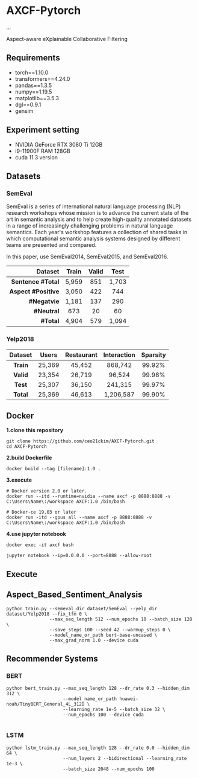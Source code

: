 # AXCF-Pytorch

...

Aspect-aware eXplainable Collaborative Filtering

## Requirements

- torch==1.10.0
- transformers==4.24.0
- pandas==1.3.5
- numpy==1.19.5
- matplotlib==3.5.3
- dgl==0.9.1
- gensim

## Experiment setting

- NVIDIA GeForce RTX 3080 Ti 12GB
- i9-11900F RAM 128GB
- cuda 11.3 version

## Datasets

### SemEval

SemEval is a series of international natural language processing (NLP) research workshops whose mission is to advance the current state of the art in semantic analysis and to help create high-quality annotated datasets in a range of increasingly challenging problems in natural language semantics. Each year's workshop features a collection of shared tasks in which computational semantic analysis systems designed by different teams are presented and compared.

In this paper, use SemEval2014, SemEval2015, and SemEval2016. 

| **Dataset** | **Train** | **Valid** | **Test** |
|--------:|:--------:|:--------:|:--------:|
| **Sentence #Total** | 5,959 | 851 | 1,703 |
| **Aspect #Positive** | 3,050 | 422 | 744 |
| **#Negatvie** | 1,181 | 137 | 290 |
| **#Neutral** | 673 | 20 | 60 |
| **#Total** | 4,904 | 579 | 1,094 |

### Yelp2018

| **Dataset** | Users | Restaurant | Interaction | Sparsity |
|:-------:|:-------:|:-------:|:-------:| :------: |
| **Train** | 25,369 | 45,452 | 868,742 | 99.92% |
| **Valid** | 23,354 | 26,719 | 96,524 | 99.98% |
| **Test** | 25,307 | 36,150 | 241,315 | 99.97% |
| **Total**| 25,369 | 46,613 | 1,206,587 | 99.90% |


## Docker 
**1.clone this repository**
``` 
git clone https://github.com/ceo21ckim/AXCF-Pytorch.git
cd AXCF-Pytorch
```

**2.build Dockerfile**
```
docker build --tag [filename]:1.0 .
```

**3.execute**

```
# Docker version 2.0 or later.
docker run --itd --runtime=nvidia --name axcf -p 8888:8888 -v C:\Users\Name\:/workspace AXCF:1.0 /bin/bash
```

```
# Docker-ce 19.03 or later
docker run -itd --gpus all --name axcf -p 8888:8888 -v C:\Users\Name\:/workspace AXCF:1.0 /bin/bash
```

**4.use jupyter notebook**
```
docker exec -it axcf bash

jupyter notebook --ip=0.0.0.0 --port=8888 --allow-root
```

## Execute

## Aspect_Based_Sentiment_Analysis

```
python train.py --semeval_dir dataset/SemEval --yelp_dir dataset/Yelp2018 --fix_tfm 0 \
                --max_seq_length 512 --num_epochs 10 --batch_size 128 \
                --save_steps 100 --seed 42 --warmup_steps 0 \
                --model_name_or_path bert-base-uncased \
                --max_grad_norm 1.0 --device cuda
```


## Recommender Systems

### BERT

```
python bert_train.py --max_seq_length 128 --dr_rate 0.3 --hidden_dim 312 \
                     --model_name_or_path huawei-noah/TinyBERT_General_4L_312D \
                     --learning_rate 1e-5 --batch_size 32 \
                     --num_epochs 100 --device cuda
                     
```

### LSTM

```
python lstm_train.py --max_seq_length 128 --dr_rate 0.0 --hidden_dim 64 \
                     --num_layers 2 --bidirectional --learning_rate 1e-3 \
                     --batch_size 2048 --num_epochs 100
                     
```
